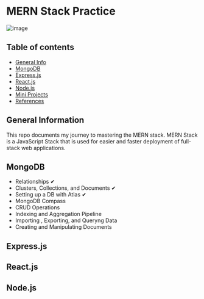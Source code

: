 # MERN Stack Practice

![image](https://user-images.githubusercontent.com/55777067/133691302-7a84f65d-7e7f-4f4b-9722-5da6f9398e53.png)

## Table of contents
* [General Info](#general-info)
* [MongoDB](#mongodb)
* [Express.js](#express)
* [React.js](#react)
* [Node.js](#node)
* [Mini Projects](#mini-projects)
* [References](#references)


## General Information
This repo documents my journey to mastering the MERN stack. MERN Stack is a JavaScript Stack that is used for easier and faster deployment of full-stack web applications.


## MongoDB

- Relationships ✔
- Clusters, Collections, and Documents ✔
- Setting up a DB with Atlas ✔
- MongoDB Compass
- CRUD Operations
- Indexing and Aggregation Pipeline
- Importing , Exporting, and Queryng Data
- Creating and Manipulating Documents


## Express.js

## React.js

## Node.js

